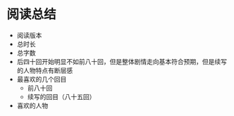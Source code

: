 # 阅读总结

* 阅读版本
* 总时长
* 总字数
* 后四十回开始明显不如前八十回，但是整体剧情走向基本符合预期，但是续写的人物特点有断层感
* 最喜欢的几个回目
  * 前八十回
  * 续写的回目（八十五回）
* 喜欢的人物
